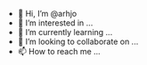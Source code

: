 - 👋 Hi, I’m @arhjo
- 👀 I’m interested in ...
- 🌱 I’m currently learning ...
- 💞️ I’m looking to collaborate on ...
- 📫 How to reach me ...

<!---
arhjo/arhjo is a ✨ special ✨ repository because its `README.md` (this file) appears on your GitHub profile.
You can click the Preview link to take a look at your changes.
--->

